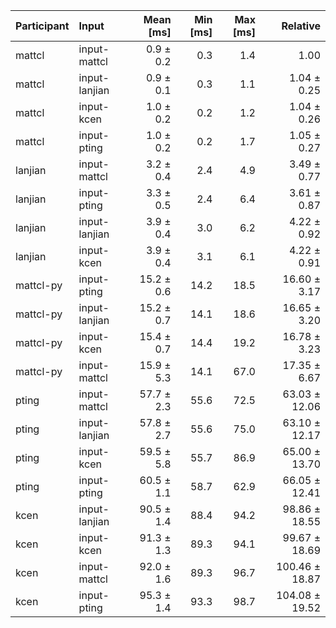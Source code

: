 | Participant | Input | Mean [ms] | Min [ms] | Max [ms] | Relative |
|:---|:---|---:|---:|---:|---:|
| mattcl | input-mattcl | 0.9 ± 0.2 | 0.3 | 1.4 | 1.00 |
| mattcl | input-lanjian | 0.9 ± 0.1 | 0.3 | 1.1 | 1.04 ± 0.25 |
| mattcl | input-kcen | 1.0 ± 0.2 | 0.2 | 1.2 | 1.04 ± 0.26 |
| mattcl | input-pting | 1.0 ± 0.2 | 0.2 | 1.7 | 1.05 ± 0.27 |
| lanjian | input-mattcl | 3.2 ± 0.4 | 2.4 | 4.9 | 3.49 ± 0.77 |
| lanjian | input-pting | 3.3 ± 0.5 | 2.4 | 6.4 | 3.61 ± 0.87 |
| lanjian | input-lanjian | 3.9 ± 0.4 | 3.0 | 6.2 | 4.22 ± 0.92 |
| lanjian | input-kcen | 3.9 ± 0.4 | 3.1 | 6.1 | 4.22 ± 0.91 |
| mattcl-py | input-pting | 15.2 ± 0.6 | 14.2 | 18.5 | 16.60 ± 3.17 |
| mattcl-py | input-lanjian | 15.2 ± 0.7 | 14.1 | 18.6 | 16.65 ± 3.20 |
| mattcl-py | input-kcen | 15.4 ± 0.7 | 14.4 | 19.2 | 16.78 ± 3.23 |
| mattcl-py | input-mattcl | 15.9 ± 5.3 | 14.1 | 67.0 | 17.35 ± 6.67 |
| pting | input-mattcl | 57.7 ± 2.3 | 55.6 | 72.5 | 63.03 ± 12.06 |
| pting | input-lanjian | 57.8 ± 2.7 | 55.6 | 75.0 | 63.10 ± 12.17 |
| pting | input-kcen | 59.5 ± 5.8 | 55.7 | 86.9 | 65.00 ± 13.70 |
| pting | input-pting | 60.5 ± 1.1 | 58.7 | 62.9 | 66.05 ± 12.41 |
| kcen | input-lanjian | 90.5 ± 1.4 | 88.4 | 94.2 | 98.86 ± 18.55 |
| kcen | input-kcen | 91.3 ± 1.3 | 89.3 | 94.1 | 99.67 ± 18.69 |
| kcen | input-mattcl | 92.0 ± 1.6 | 89.3 | 96.7 | 100.46 ± 18.87 |
| kcen | input-pting | 95.3 ± 1.4 | 93.3 | 98.7 | 104.08 ± 19.52 |
